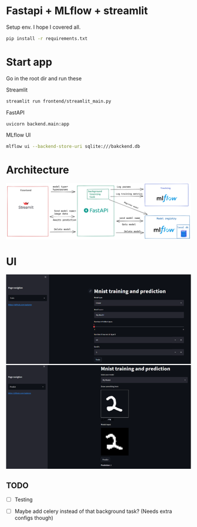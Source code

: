 # Fastapi + MLflow + streamlit

Setup env. I hope I covered all.
```bash
pip install -r requirements.txt
```
# Start app
Go in the root dir and run these

Streamlit
```bash
streamlit run frontend/streamlit_main.py
```

FastAPI 
```
uvicorn backend.main:app
```

MLflow UI
```bash
mlflow ui --backend-store-uri sqlite:///bakckend.db
```

# Architecture
![image](resources/arch.png)

# UI 
![image](resources/train_pic.png)
![image](resources/pred_pic.png)
## TODO
- [ ] Testing
- [ ] Maybe add celery instead of that background task? (Needs extra configs though)

